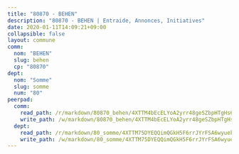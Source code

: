 ```yaml
---
title: "80870 - BEHEN"
description: "80870 - BEHEN | Entraide, Annonces, Initiatives"
date: 2020-01-11T14:09:21+09:00
collapsible: false
layout: commune
comm:
  nom: "BEHEN"
  slug: behen
  cp: "80870"
dept:
  nom: "Somme"
  slug: somme
  num: "80"
peerpad:
  comm:
    read_path: /r/markdown/80870_behen/4XTTM4bEcELYoA2yrr48geSZbpHTgHs6s6jkMzobibWKQXpgQ
    write_path: /w/markdown/80870_behen/4XTTM4bEcELYoA2yrr48geSZbpHTgHs6s6jkMzobibWKQXpgQ-K3TgUuCTgvzVioVv6K6abT4Zj526382STEN5T2AqsKe355YLz1tDtQDNX78kx3mtoKmmaAqxzLPJNSFP3Y1KwGWEssiv6j4pYAJtrsScaAkTEzQ7WCj9fUmXUsT2bGW13EBtqawS
  dept:
    read_path: /r/markdown/80_somme/4XTTM75DYEQQimQGkH5F6rrJYrFSA6wyuekdgioEx7v45YjSw
    write_path: /w/markdown/80_somme/4XTTM75DYEQQimQGkH5F6rrJYrFSA6wyuekdgioEx7v45YjSw-K3TgTuB1DbUNHuFo9Fhh6JTUriPx8E5izGkmw9RSNTjUtMFPoZhqqp87szE8th3EytWSHGdhUuQUPjam8aJZh1SdH8pL3ibgUbMdNhU17kjAmSa49LMB2GjXvVwDVurE8mgce3XM
---
```


